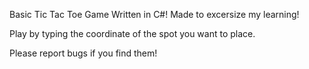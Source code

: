 Basic Tic Tac Toe Game Written in C#!
Made to excersize my learning!

Play by typing the coordinate of the spot you want to place.

Please report bugs if you find them!

